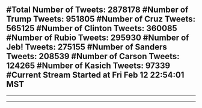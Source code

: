 #Total Number of Tweets: 2878178 
#Number of Trump Tweets: 951805
#Number of Cruz Tweets: 565125
#Number of Clinton Tweets: 360085
#Number of Rubio Tweets: 295930
#Number of Jeb! Tweets: 275155
#Number of Sanders Tweets: 208539
#Number of Carson Tweets: 124265
#Number of Kasich Tweets: 97339
#Current Stream Started at Fri Feb 12 22:54:01 MST
---
---
---
